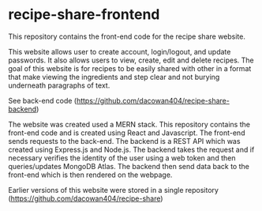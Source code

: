 # recipe-share-frontend
This repository contains the front-end code for the recipe share website. 

This website allows user to create account, login/logout, and update passwords.
It also allows users to view, create, edit and delete recipes. The goal of this 
website is for recipes to be easily shared with other in a format that make viewing
the ingredients and step clear and not burying underneath paragraphs of text.

See back-end code (https://github.com/dacowan404/recipe-share-backend)

The website was created used a MERN stack. This repository contains the front-end code
and is created using React and Javascript. The front-end sends requests to the back-end.
The backend is a REST API which was created using Express.js and Node.js. The backend 
takes the request and if necessary verifies the identity of the user using a web token 
and then queries/updates MongoDB Atlas. The backend then send data back to the front-end
which is then rendered on the webpage.

Earlier versions of this website were stored in a single repository 
(https://github.com/dacowan404/recipe-share)